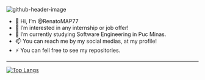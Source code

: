
![github-header-image](https://github.com/user-attachments/assets/89e34cee-84be-4aca-96f5-c7805031dfe8)

<!--
- 👋 Hi, I’m @RenatoMAP77
- 👀 I’m interested in ...
- 🌱 I’m currently learning ...
- 💞️ I’m looking to collaborate on ...
- 📫 How to reach me ...
- 😄 Pronouns: ...
- ⚡ Fun fact: ...
--->
<!---
RenatoMAP77/RenatoMAP77 is a ✨ special ✨ repository because its `README.md` (this file) appears on your GitHub profile.
You can click the Preview link to take a look at your changes.
--->
- 👋 Hi, I’m @RenatoMAP77
- 👀 I’m interested in any internship or job offer!
- 🌱 I’m currently studying Software Engineering in Puc Minas.
- 📫 You can reach me by my social medias, at my profile!
- ⚡ You can fell free to see my repositories.

------------------------

[![Top Langs](https://github-readme-stats.vercel.app/api/top-langs/?username=RenatoMAP77)](https://github.com/anuraghazra/github-readme-stats)
